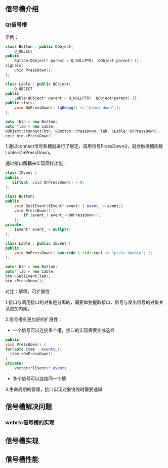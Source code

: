## 信号槽介绍

### Qt信号槽

示例：

```c++
class Button : public QObject{
    Q_OBJECT
public:
    Button(QObject* parent = Q_NULLPTR) :QObject(parent) {};
signals:
    void PressDown();
};

class Lable : public QObject{
    Q_OBJECT
public:
    Lable(QObject* parent = Q_NULLPTR) :QObject(parent) {};
public slots:
    void OnPressDown() {qDebug() << "press down";};
};

auto *btn = new Button;
auto *lab = new Lable;    
QObject::connect(btn, &Button::PressDown, lab, &Lable::OnPressDown);
emit btn->PressDown();

```

1.通过connect信号和槽就进行了绑定，调用信号PressDown()，就会触发槽函数Lable::OnPressDown。



通过接口解耦来实现同样功能：

```c++
class IEvent {
public:
   virtual  void OnPressDown() = 0;
};

class Button{
public:
    void SetIEvent(IEvent* event) { event_ = event;}
    void PressDown() { 
        if (event_) event_->OnPressDown();
    };
private:
    IEvent* event_ = nullptr;
};

class Lable : public IEvent {
public:
    void OnPressDown() override { std::cout << "press down\n"; };
};

auto* btn = new Button;
auto* lab = new Lable;
btn->SetIEvent(lab);    
btn->PressDown();
```

对比：解耦，可扩展性

1.接口与调用接口的对象是分离的，需要单独提取接口，信号与发出信号的对象关系更加内聚。

2.信号槽有更加好的扩展性：

- 一个信号可以连接多个槽，接口的实现需要变成这样

```c++
public:
void PressDown() { 
for(auto item : events_){
  item->OnPressDown();
}
private:
    vector<*IEvent>* events_ ;
```

- 多个信号可以连接同一个槽

3.生命周期的管理，接口实现对象销毁时需要通知







## 信号槽解决问题

### webrtc信号槽的实现

## 信号槽实现

## 信号槽性能